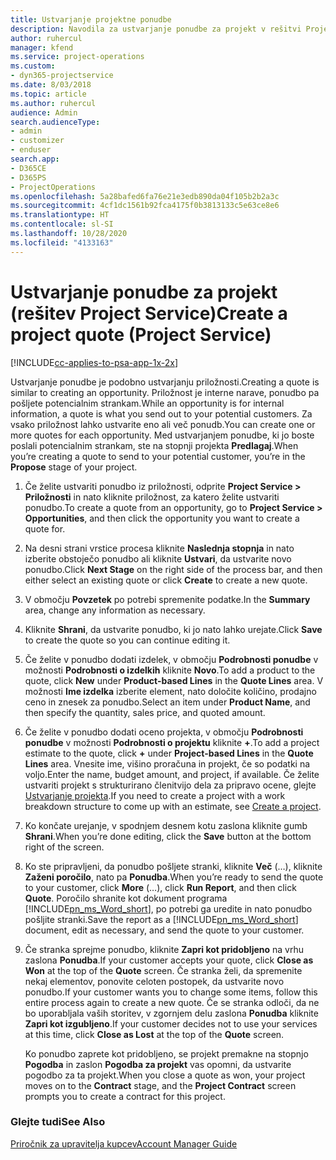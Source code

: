 ```yaml
---
title: Ustvarjanje projektne ponudbe
description: Navodila za ustvarjanje ponudbe za projekt v rešitvi Project Service
author: ruhercul
manager: kfend
ms.service: project-operations
ms.custom:
- dyn365-projectservice
ms.date: 8/03/2018
ms.topic: article
ms.author: ruhercul
audience: Admin
search.audienceType:
- admin
- customizer
- enduser
search.app:
- D365CE
- D365PS
- ProjectOperations
ms.openlocfilehash: 5a28bafed6fa76e21e3edb890da04f105b2b2a3c
ms.sourcegitcommit: 4cf1dc1561b92fca4175f0b3813133c5e63ce8e6
ms.translationtype: HT
ms.contentlocale: sl-SI
ms.lasthandoff: 10/28/2020
ms.locfileid: "4133163"
---
```

# <a name="create-a-project-quote-project-service"></a><span data-ttu-id="b1b77-103">Ustvarjanje ponudbe za projekt (rešitev Project Service)</span><span class="sxs-lookup"><span data-stu-id="b1b77-103">Create a project quote (Project Service)</span></span>

[!INCLUDE[cc-applies-to-psa-app-1x-2x](../includes/cc-applies-to-psa-app-1x-2x.md)]

<span data-ttu-id="b1b77-104">Ustvarjanje ponudbe je podobno ustvarjanju priložnosti.</span><span class="sxs-lookup"><span data-stu-id="b1b77-104">Creating a quote is similar to creating an opportunity.</span></span> <span data-ttu-id="b1b77-105">Priložnost je interne narave, ponudbo pa pošljete potencialnim strankam.</span><span class="sxs-lookup"><span data-stu-id="b1b77-105">While an opportunity is for internal information, a quote is what you send out to your potential customers.</span></span> <span data-ttu-id="b1b77-106">Za vsako priložnost lahko ustvarite eno ali več ponudb.</span><span class="sxs-lookup"><span data-stu-id="b1b77-106">You can create one or more quotes for each opportunity.</span></span> <span data-ttu-id="b1b77-107">Med ustvarjanjem ponudbe, ki jo boste poslali potencialnim strankam, ste na stopnji projekta **Predlagaj**.</span><span class="sxs-lookup"><span data-stu-id="b1b77-107">When you’re creating a quote to send to your potential customer, you’re in the **Propose** stage of your project.</span></span>  
  
1. <span data-ttu-id="b1b77-108">Če želite ustvariti ponudbo iz priložnosti, odprite **Project Service > Priložnosti** in nato kliknite priložnost, za katero želite ustvariti ponudbo.</span><span class="sxs-lookup"><span data-stu-id="b1b77-108">To create a quote from an opportunity, go to **Project Service > Opportunities**, and then click the opportunity you want to create a quote for.</span></span>  
  
2. <span data-ttu-id="b1b77-109">Na desni strani vrstice procesa kliknite **Naslednja stopnja** in nato izberite obstoječo ponudbo ali kliknite **Ustvari**, da ustvarite novo ponudbo.</span><span class="sxs-lookup"><span data-stu-id="b1b77-109">Click **Next Stage** on the right side of the process bar, and then either select an existing quote or click **Create** to create a new quote.</span></span>  
  
3. <span data-ttu-id="b1b77-110">V območju **Povzetek** po potrebi spremenite podatke.</span><span class="sxs-lookup"><span data-stu-id="b1b77-110">In the **Summary** area, change any information as necessary.</span></span>  
  
4. <span data-ttu-id="b1b77-111">Kliknite **Shrani**, da ustvarite ponudbo, ki jo nato lahko urejate.</span><span class="sxs-lookup"><span data-stu-id="b1b77-111">Click **Save** to create the quote so you can continue editing it.</span></span>  
  
5. <span data-ttu-id="b1b77-112">Če želite v ponudbo dodati izdelek, v območju **Podrobnosti ponudbe** v možnosti **Podrobnosti o izdelkih** kliknite **Novo**.</span><span class="sxs-lookup"><span data-stu-id="b1b77-112">To add a product to the quote, click **New** under **Product-based Lines** in the **Quote Lines** area.</span></span> <span data-ttu-id="b1b77-113">V možnosti **Ime izdelka** izberite element, nato določite količino, prodajno ceno in znesek za ponudbo.</span><span class="sxs-lookup"><span data-stu-id="b1b77-113">Select an item under **Product Name**, and then specify the quantity, sales price, and quoted amount.</span></span>  
  
6. <span data-ttu-id="b1b77-114">Če želite v ponudbo dodati oceno projekta, v območju **Podrobnosti ponudbe** v možnosti **Podrobnosti o projektu** kliknite **+**.</span><span class="sxs-lookup"><span data-stu-id="b1b77-114">To add a project estimate to the quote, click **+** under **Project-based Lines** in the **Quote Lines** area.</span></span> <span data-ttu-id="b1b77-115">Vnesite ime, višino proračuna in projekt, če so podatki na voljo.</span><span class="sxs-lookup"><span data-stu-id="b1b77-115">Enter the name, budget amount, and project, if available.</span></span> <span data-ttu-id="b1b77-116">Če želite ustvariti projekt s strukturirano členitvijo dela za pripravo ocene, glejte [Ustvarjanje projekta](../psa/create-project.md).</span><span class="sxs-lookup"><span data-stu-id="b1b77-116">If you need to create a project with a work breakdown structure to come up with an estimate, see [Create a project](../psa/create-project.md).</span></span>  
  
7. <span data-ttu-id="b1b77-117">Ko končate urejanje, v spodnjem desnem kotu zaslona kliknite gumb **Shrani**.</span><span class="sxs-lookup"><span data-stu-id="b1b77-117">When you’re done editing, click the **Save** button at the bottom right of the screen.</span></span>  
  
8. <span data-ttu-id="b1b77-118">Ko ste pripravljeni, da ponudbo pošljete stranki, kliknite **Več** (…), kliknite **Zaženi poročilo**, nato pa **Ponudba**.</span><span class="sxs-lookup"><span data-stu-id="b1b77-118">When you’re ready to send the quote to your customer, click **More** (…), click **Run Report**, and then click **Quote**.</span></span> <span data-ttu-id="b1b77-119">Poročilo shranite kot dokument programa [!INCLUDE[pn_ms_Word_short](../includes/pn-ms-word-short.md)], po potrebi ga uredite in nato ponudbo pošljite stranki.</span><span class="sxs-lookup"><span data-stu-id="b1b77-119">Save the report as a [!INCLUDE[pn_ms_Word_short](../includes/pn-ms-word-short.md)] document, edit as necessary, and send the quote to your customer.</span></span>  
  
9. <span data-ttu-id="b1b77-120">Če stranka sprejme ponudbo, kliknite **Zapri kot pridobljeno** na vrhu zaslona **Ponudba**.</span><span class="sxs-lookup"><span data-stu-id="b1b77-120">If your customer accepts your quote, click **Close as Won** at the top of the **Quote** screen.</span></span> <span data-ttu-id="b1b77-121">Če stranka želi, da spremenite nekaj elementov, ponovite celoten postopek, da ustvarite novo ponudbo.</span><span class="sxs-lookup"><span data-stu-id="b1b77-121">If your customer wants you to change some items, follow this entire process again to create a new quote.</span></span> <span data-ttu-id="b1b77-122">Če se stranka odloči, da ne bo uporabljala vaših storitev, v zgornjem delu zaslona **Ponudba** kliknite **Zapri kot izgubljeno**.</span><span class="sxs-lookup"><span data-stu-id="b1b77-122">If your customer decides not to use your services at this time, click **Close as Lost** at the top of the **Quote** screen.</span></span>  
  
   <span data-ttu-id="b1b77-123">Ko ponudbo zaprete kot pridobljeno, se projekt premakne na stopnjo **Pogodba** in zaslon **Pogodba za projekt** vas opomni, da ustvarite pogodbo za ta projekt.</span><span class="sxs-lookup"><span data-stu-id="b1b77-123">When you close a quote as won, your project moves on to the **Contract** stage, and the **Project Contract** screen prompts you to create a contract for this project.</span></span>  
  
### <a name="see-also"></a><span data-ttu-id="b1b77-124">Glejte tudi</span><span class="sxs-lookup"><span data-stu-id="b1b77-124">See Also</span></span>  
 [<span data-ttu-id="b1b77-125">Priročnik za upravitelja kupcev</span><span class="sxs-lookup"><span data-stu-id="b1b77-125">Account Manager Guide</span></span>](../psa/account-manager-guide.md)
